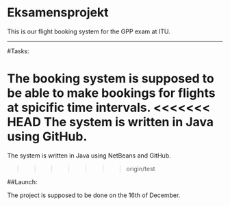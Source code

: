 Eksamensprojekt
===============

This is our flight booking system for the GPP exam at ITU.

---------------


#Tasks:

The booking system is supposed to be able to make bookings for flights at spicific time intervals. 
<<<<<<< HEAD
The system is written in Java using GitHub.
=======
The system is written in Java using NetBeans and GitHub.
>>>>>>> origin/test

##Launch:

The project is supposed to be done on the 16th of December. 
